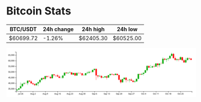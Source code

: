 # Bitcoin Stats

BTC/USDT|24h change|24h high|24h low|
|---|---|---|---|
|$60699.72|-1.26%|$62405.30|$60525.00|

<img src="./chart.svg">
